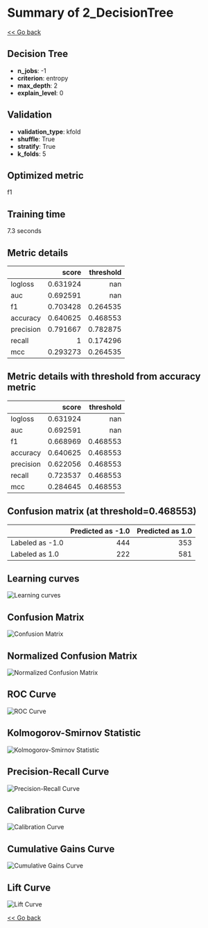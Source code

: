 # Summary of 2_DecisionTree

[<< Go back](../README.md)


## Decision Tree
- **n_jobs**: -1
- **criterion**: entropy
- **max_depth**: 2
- **explain_level**: 0

## Validation
 - **validation_type**: kfold
 - **shuffle**: True
 - **stratify**: True
 - **k_folds**: 5

## Optimized metric
f1

## Training time

7.3 seconds

## Metric details
|           |    score |   threshold |
|:----------|---------:|------------:|
| logloss   | 0.631924 |  nan        |
| auc       | 0.692591 |  nan        |
| f1        | 0.703428 |    0.264535 |
| accuracy  | 0.640625 |    0.468553 |
| precision | 0.791667 |    0.782875 |
| recall    | 1        |    0.174296 |
| mcc       | 0.293273 |    0.264535 |


## Metric details with threshold from accuracy metric
|           |    score |   threshold |
|:----------|---------:|------------:|
| logloss   | 0.631924 |  nan        |
| auc       | 0.692591 |  nan        |
| f1        | 0.668969 |    0.468553 |
| accuracy  | 0.640625 |    0.468553 |
| precision | 0.622056 |    0.468553 |
| recall    | 0.723537 |    0.468553 |
| mcc       | 0.284645 |    0.468553 |


## Confusion matrix (at threshold=0.468553)
|                 |   Predicted as -1.0 |   Predicted as 1.0 |
|:----------------|--------------------:|-------------------:|
| Labeled as -1.0 |                 444 |                353 |
| Labeled as 1.0  |                 222 |                581 |

## Learning curves
![Learning curves](learning_curves.png)
## Confusion Matrix

![Confusion Matrix](confusion_matrix.png)


## Normalized Confusion Matrix

![Normalized Confusion Matrix](confusion_matrix_normalized.png)


## ROC Curve

![ROC Curve](roc_curve.png)


## Kolmogorov-Smirnov Statistic

![Kolmogorov-Smirnov Statistic](ks_statistic.png)


## Precision-Recall Curve

![Precision-Recall Curve](precision_recall_curve.png)


## Calibration Curve

![Calibration Curve](calibration_curve_curve.png)


## Cumulative Gains Curve

![Cumulative Gains Curve](cumulative_gains_curve.png)


## Lift Curve

![Lift Curve](lift_curve.png)



[<< Go back](../README.md)
